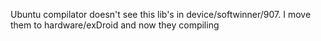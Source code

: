 Ubuntu compilator doesn't see this lib's in device/softwinner/907. 
I move them to hardware/exDroid and now they compiling
